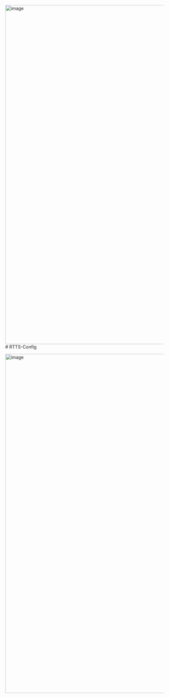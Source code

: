 <img width="1919" height="1079" alt="image" src="https://github.com/user-attachments/assets/c54794f5-94b9-49b5-aee8-b4e3ceb8d6f8" /># RTTS-Config

<img width="1919" height="1079" alt="image" src="https://github.com/user-attachments/assets/9d9eabb2-294a-43f4-9551-07620225127d" />

